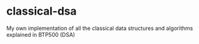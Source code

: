 # classical-dsa
My own implementation of all the classical data structures and algorithms explained in BTP500 (DSA)
